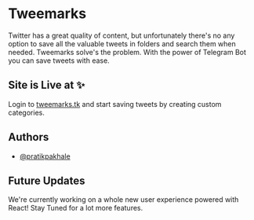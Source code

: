 
# Tweemarks

Twitter has a great quality of content, but unfortunately there's no any option to save all the valuable tweets in folders and search them when needed. 
Tweemarks solve's the problem. With the power of Telegram Bot you can save tweets with ease.




## Site is Live at ✨

Login to [tweemarks.tk](https://tweemarks.tk) and start saving tweets by creating custom categories.


## Authors

- [@pratikpakhale](https://www.github.com/pratikpakhale)


## Future Updates

We're currently working on a whole new user experience powered with React! Stay Tuned for a lot more features.
